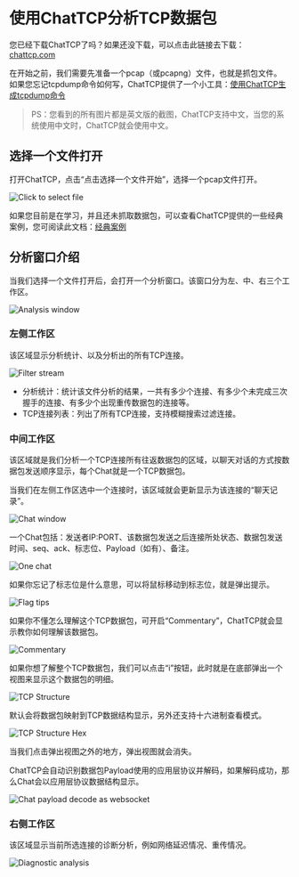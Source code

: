 # 使用ChatTCP分析TCP数据包

您已经下载ChatTCP了吗？如果还没下载，可以点击此链接去下载：[chattcp.com](https://chattcp.com)

在开始之前，我们需要先准备一个pcap（或pcapng）文件，也就是抓包文件。
如果您忘记tcpdump命令如何写，ChatTCP提供了一个小工具：[使用ChatTCP生成tcpdump命令](/zh/generate-tcpdump-command-using-chattcp)

> PS：您看到的所有图片都是英文版的截图，ChatTCP支持中文，当您的系统使用中文时，ChatTCP就会使用中文。

## 选择一个文件打开

打开ChatTCP，点击“点击选择一个文件开始”，选择一个pcap文件打开。

![Click to select file](/images/tcp-analysis-using-chattcp/click-to-select-file.webp)

如果您目前是在学习，并且还未抓取数据包，可以查看ChatTCP提供的一些经典案例，您可阅读此文档：[经典案例](/zh/classic-case)

## 分析窗口介绍

当我们选择一个文件打开后，会打开一个分析窗口。该窗口分为左、中、右三个工作区。

![Analysis window](/images/tcp-analysis-using-chattcp/analysis-window.webp)

### 左侧工作区

该区域显示分析统计、以及分析出的所有TCP连接。

![Filter stream](/images/tcp-analysis-using-chattcp/analysis-left-workspace.webp)

* 分析统计：统计该文件分析的结果，一共有多少个连接、有多少个未完成三次握手的连接、有多少个出现重传数据包的连接等。
* TCP连接列表：列出了所有TCP连接，支持模糊搜索过滤连接。

### 中间工作区

该区域就是我们分析一个TCP连接所有往返数据包的区域，以聊天对话的方式按数据包发送顺序显示，每个Chat就是一个TCP数据包。

当我们在左侧工作区选中一个连接时，该区域就会更新显示为该连接的“聊天记录”。

![Chat window](/images/tcp-analysis-using-chattcp/analysis-main-workspace.webp)

一个Chat包括：发送者IP:PORT、该数据包发送之后连接所处状态、数据包发送时间、seq、ack、标志位、Payload（如有）、备注。

![One chat](/images/tcp-analysis-using-chattcp/chat-struct.webp)

如果你忘记了标志位是什么意思，可以将鼠标移动到标志位，就是弹出提示。

![Flag tips](/images/tcp-analysis-using-chattcp/chat-tcp-flag-tips.webp)

如果你不懂怎么理解这个TCP数据包，可开启“Commentary”，ChatTCP就会显示教你如何理解该数据包。

![Commentary](/images/tcp-analysis-using-chattcp/chat-commentary.webp)

如果你想了解整个TCP数据包，我们可以点击“i”按钮，此时就是在底部弹出一个视图来显示这个数据包的明细。

![TCP Structure](/images/tcp-analysis-using-chattcp/tcp-structure.webp)

默认会将数据包映射到TCP数据结构显示，另外还支持十六进制查看模式。

![TCP Structure Hex](/images/tcp-analysis-using-chattcp/tcp-structure-hex.webp)

当我们点击弹出视图之外的地方，弹出视图就会消失。

ChatTCP会自动识别数据包Payload使用的应用层协议并解码，如果解码成功，那么Chat会以应用层协议数据结构显示。

![Chat payload decode as websocket](/images/tcp-analysis-using-chattcp/chat-payload-websocket.webp)

### 右侧工作区

该区域显示当前所选连接的诊断分析，例如网络延迟情况、重传情况。

![Diagnostic analysis](/images/tcp-analysis-using-chattcp/analysis-right-workspace.webp)
